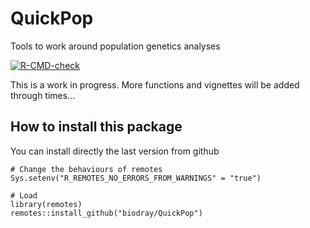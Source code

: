 # QuickPop
 Tools to work around population genetics analyses

 <!-- badges: start -->
  [![R-CMD-check](https://github.com/biodray/QuickPop/workflows/R-CMD-check/badge.svg)](https://github.com/biodray/QuickPop/actions)
  <!-- badges: end -->

This is a work in progress. More functions and vignettes will be added through times...

## How to install this package
You can install directly the last version from github
```{r}
# Change the behaviours of remotes
Sys.setenv("R_REMOTES_NO_ERRORS_FROM_WARNINGS" = "true")

# Load
library(remotes)
remotes::install_github("biodray/QuickPop")
```
